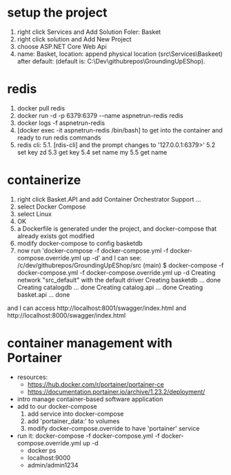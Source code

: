 ﻿# setup the project
1. right click Services and Add Solution Foler: Basket
2. right click solution and Add New Project
3. choose ASP.NET Core Web Api
4. name: Basket, location: append physical location (src\Services\Baskeet) after default: (default is: C:\Dev\githubrepos\GroundingUpEShop).

# redis
1. docker pull redis
2. docker run -d -p 6379:6379 --name aspnetrun-redis redis
3. docker logs -f aspnetrun-redis
4. [docker exec -it aspnetrun-redis /bin/bash] to get into the container and ready to run redis commands
5. redis cli:
	5.1. [rdis-cli] and the prompt changes to '127.0.0.1:6379>'
	5.2  set key zd
	5.3  get key
	5.4  set name my
	5.5  get name


# containerize
1. right click Basket.API and add Container Orchestrator Support ...
2. select Docker Compose
3. select Linux
4. OK
5. a Dockerfile is generated under the project, and docker-compose that already exists got modified
6. modify docker-compose to config basketdb
7. now run 'docker-compose -f docker-compose.yml -f docker-compose.override.yml up -d' and I can see:
/c/dev/githubrepos/GroundingUpEShop/src (main)
$ docker-compose -f docker-compose.yml -f docker-compose.override.yml up -d
Creating network "src_default" with the default driver
Creating basketdb  ... done
Creating catalogdb ... done
Creating catalog.api ... done
Creating basket.api  ... done

and I can access http://localhost:8001/swagger/index.html and http://localhost:8000/swagger/index.html

# container management with Portainer
- resources:
	* https://hub.docker.com/r/portainer/portainer-ce
	* https://documentation.portainer.io/archive/1.23.2/deployment/
- intro
	manage container-based software application
- add to our docker-compose
	1. add service into docker-compose
	2. add 'portainer_data:' to volumes
	3. modify docker-compose.override to have 'portainer' service
- run it: docker-compose -f docker-compose.yml -f docker-compose.override.yml up -d
	* docker ps
	* localhost:9000
	* admin/admin1234
